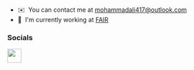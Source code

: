 * ✉️  You can contact me at [mohammadali417@outlook.com](mailto:mohammadali417@outlook.com)
* 🚀  I'm currently working at [FAIR](https://footballairesearch.com/)


### Socials

<p align="left"><a href="https://www.linkedin.com/in/ali-muhammad-azhar" target="_blank" rel="noreferrer"><img src="https://raw.githubusercontent.com/danielcranney/readme-generator/main/public/icons/socials/linkedin.svg" width="32" height="32" /></a></p>
